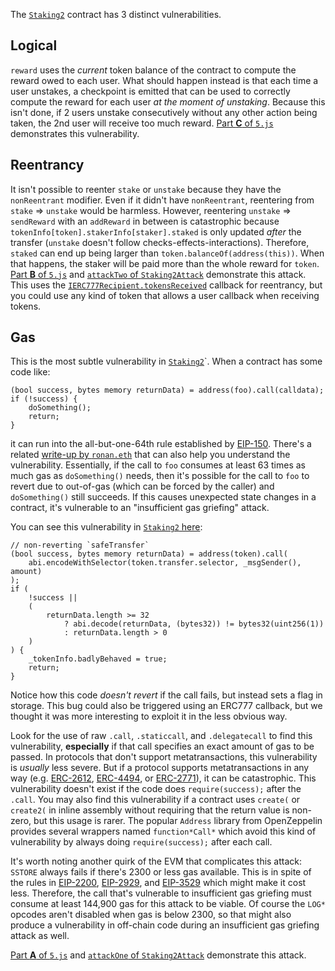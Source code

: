 The [`Staking2`](../contracts/vulnerable/Staking2.sol) contract has 3 distinct
vulnerabilities.

## Logical

`reward` uses the _current_ token balance of the contract to compute the reward
owed to each user. What should happen instead is that each time a user unstakes,
a checkpoint is emitted that can be used to correctly compute the reward for
each user _at the moment of unstaking_. Because this isn't done, if 2 users
unstake consecutively without any other action being taken, the 2nd user will
receive too much reward. [Part **C** of `5.js`](../pocs/5.js#L106) demonstrates
this vulnerability.

## Reentrancy

It isn't possible to reenter `stake` or `unstake` because they have the
`nonReentrant` modifier. Even if it didn't have `nonReentrant`, reentering from
`stake` => `unstake` would be harmless. However, reentering `unstake` =>
`sendReward` with an `addReward` in between is catastrophic because
`tokenInfo[token].stakerInfo[staker].staked` is only updated _after_ the
transfer (`unstake` doesn't follow checks-effects-interactions). Therefore,
`staked` can end up being larger than `token.balanceOf(address(this))`. When
that happens, the staker will be paid more than the whole reward for
`token`. [Part **B** of `5.js`](../pocs/5.js#L98) and [`attackTwo` of
`Staking2Attack`](../contracts/malicious/Staking2Attack.sol#L79) demonstrate
this attack. This uses the
[`IERC777Recipient.tokensReceived`](../contracts/malicious/Staking2Attack.sol#L40)
callback for reentrancy, but you could use any kind of token that allows a user
callback when receiving tokens.

## Gas

This is the most subtle vulnerability in
[`Staking2`](../contracts/vulnerable/Staking2.sol)`. When a contract has some
code like:

```Solidity
(bool success, bytes memory returnData) = address(foo).call(calldata);
if (!success) {
    doSomething();
    return;
}
```

it can run into the all-but-one-64th rule established by
[EIP-150](https://eips.ethereum.org/EIPS/eip-150). There's a related [write-up
by `ronan.eth`](https://ronan.eth.link/blog/ethereum-gas-dangers/) that can also
help you understand the vulnerability. Essentially, if the call to `foo`
consumes at least 63 times as much gas as `doSomething()` needs, then it's
possible for the call to `foo` to revert due to out-of-gas (which can be forced
by the caller) and `doSomething()` still succeeds. If this causes unexpected
state changes in a contract, it's vulnerable to an "insufficient gas griefing"
attack.

You can see this vulnerability in
[`Staking2` here](../contracts/vulnerable/Staking2.sol#L115):
```Solidity
// non-reverting `safeTransfer`
(bool success, bytes memory returnData) = address(token).call(
    abi.encodeWithSelector(token.transfer.selector, _msgSender(), amount)
);
if (
    !success ||
    (
        returnData.length >= 32
            ? abi.decode(returnData, (bytes32)) != bytes32(uint256(1))
            : returnData.length > 0
    )
) {
    _tokenInfo.badlyBehaved = true;
    return;
}
```
Notice how this code _doesn't revert_ if the call fails, but instead sets a
flag in storage. This bug could also be triggered using an ERC777 callback, but
we thought it was more interesting to exploit it in the less obvious way.

Look for the use of raw `.call`, `.staticcall`, and `.delegatecall` to find this
vulnerability, **especially** if that call specifies an exact amount of gas to
be passed. In protocols that don't support metatransactions, this vulnerability
is _usually_ less severe. But if a protocol supports metatransactions in any way
(e.g. [ERC-2612](https://eips.ethereum.org/EIPS/eip-2612),
[ERC-4494](https://eips.ethereum.org/EIPS/eip-4494), or
[ERC-2771](https://eips.ethereum.org/EIPS/eip-2771)), it can be
catastrophic. This vulnerability doesn't exist if the code does
`require(success);` after the `.call`. You may also find this vulnerability if a
contract uses `create(` or `create2(` in inline assembly without requiring that
the return value is non-zero, but this usage is rarer. The popular `Address`
library from OpenZeppelin provides several wrappers named `function*Call*` which
avoid this kind of vulnerability by always doing `require(success);` after each
call.

It's worth noting another quirk of the EVM that complicates this attack:
`SSTORE` always fails if there's 2300 or less gas available. This is in spite of
the rules in [EIP-2200](https://eips.ethereum.org/EIPS/eip-2200),
[EIP-2929](https://eips.ethereum.org/EIPS/eip-2929), and
[EIP-3529](https://eips.ethereum.org/EIPS/eip-3529) which might make it cost
less. Therefore, the call that's vulnerable to insufficient gas griefing must
consume at least 144,900 gas for this attack to be viable. Of course the `LOG*`
opcodes aren't disabled when gas is below 2300, so that might also produce a
vulnerability in off-chain code during an insufficient gas griefing attack as
well.

[Part **A** of `5.js`](../pocs/5.js#L68) and [`attackOne` of
`Staking2Attack`](../contracts/malicious/Staking2Attack.sol#L30) demonstrate
this attack.
